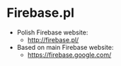 # Firebase.pl

* Polish Firebase website:
  * http://firebase.pl/
* Based on main Firebase website:
  * https://firebase.google.com/